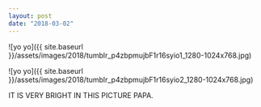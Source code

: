 ```yaml
---
layout: post
date: "2018-03-02"
---
```


![yo yo]({{ site.baseurl }}/assets/images/2018/tumblr_p4zbpmujbF1r16syio1_1280-1024x768.jpg)

![yo yo]({{ site.baseurl }}/assets/images/2018/tumblr_p4zbpmujbF1r16syio2_1280-1024x768.jpg)

IT IS VERY BRIGHT IN THIS PICTURE PAPA.
